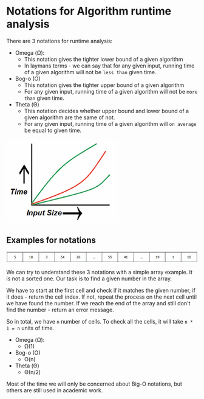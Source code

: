 # Notations for Algorithm runtime analysis

There are 3 notations for runtime analysis:
- Omega (Ω):
    - This notation gives the tighter lower bound of a given algorithm
    - In laymans terms - we can say that for any given input, running time of a given algorithm will not be `less than` given time.
- Bog-o (O)
    - This notation gives the tighter upper bound of a given algorithm
    - For any given input, running time of a given algorithm will not be `more than` given time.
- Theta (Θ)
    - This notation decides whether upper bound and lower bound of a given algorithm are the same of not.
    - For any given input, running time of a given algorithm will `on average` be equal to given time.

![](../../images/2019-06-10-19-25-08.png)

## Examples for notations

![](../../images/2019-06-10-19-30-19.png)

We can try to understand these 3 notations with a simple array example.
It is not a sorted one. Our task is to find a given number in the array.

We have to start at the first cell and check if it matches the given number, if it does - return the cell index. If not, repeat the process on the next cell until we have found the number. If we reach the end of the array and still don't find the number - return an error message.

So in total, we have `n` number of cells. To check all the cells, it will take `n * 1 = n` units of time. 

- Omega (Ω):
    - Ω(1)
- Bog-o (O)
    - O(n)
- Theta (Θ)
    - Θ(n/2)

Most of the time we will only be concerned about Big-O notations, but others are still used in academic work.